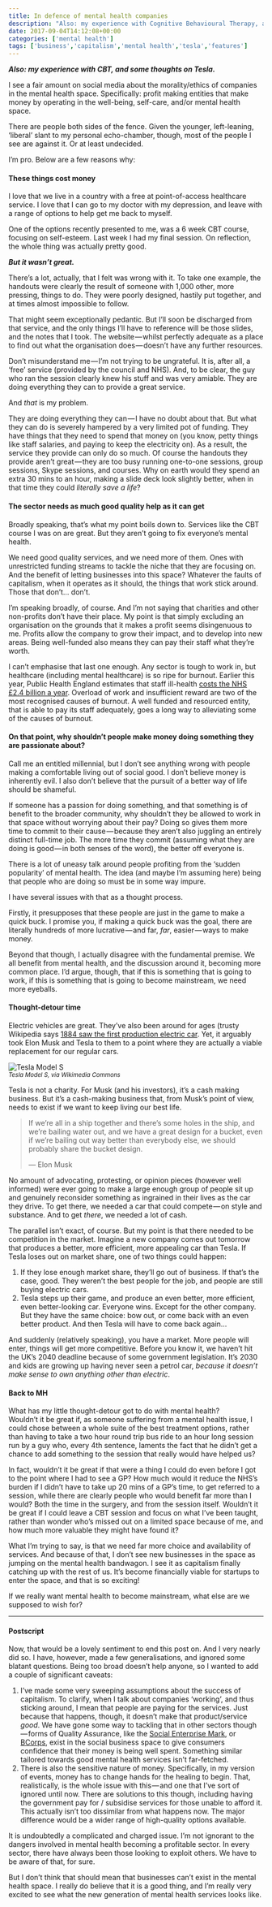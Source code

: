 ```yaml
---
title: In defence of mental health companies
description: "Also: my experience with Cognitive Behavioural Therapy, and some thoughts on Tesla."
date: 2017-09-04T14:12:08+00:00
categories: ['mental health']
tags: ['business','capitalism','mental health','tesla','features']
---
```

***Also: my experience with CBT, and some thoughts on Tesla.***

I see a fair amount on social media about the morality/ethics of companies in the mental health space. Specifically: profit making entities that make money by operating in the well-being, self-care, and/or mental health space.

There are people both sides of the fence. Given the younger, left-leaning, ‘liberal’ slant to my personal echo-chamber, though, most of the people I see are against it. Or at least undecided.

I’m pro. Below are a few reasons why:

#### These things cost money

I love that we live in a country with a free at point-of-access healthcare service. I love that I can go to my doctor with my depression, and leave with a range of options to help get me back to myself.

One of the options recently presented to me, was a 6 week CBT course, focusing on self-esteem. Last week I had my final session. On reflection, the whole thing was actually pretty good.

**_But it wasn’t great._**

There’s a lot, actually, that I felt was wrong with it. To take one example, the handouts were clearly the result of someone with 1,000 other, more pressing, things to do. They were poorly designed, hastily put together, and at times almost impossible to follow.

That might seem exceptionally pedantic. But I’ll soon be discharged from that service, and the only things I’ll have to reference will be those slides, and the notes that I took. The website — whilst perfectly adequate as a place to find out what the organisation does — doesn’t have any further resources.

Don’t misunderstand me — I’m not trying to be ungrateful. It is, after all, a ‘free’ service (provided by the council and NHS). And, to be clear, the guy who ran the session clearly knew his stuff and was very amiable. They are doing everything they can to provide a great service.

And _that_ is my problem.

They are doing everything they can — I have no doubt about that. But what they can do is severely hampered by a very limited pot of funding. They have things that they need to spend that money on (you know, petty things like staff salaries, and paying to keep the electricity on). As a result, the service they provide can only do so much. Of course the handouts they provide aren’t great — they are too busy running one-to-one sessions, group sessions, Skype sessions, and courses. Why on earth would they spend an extra 30 mins to an hour, making a slide deck look slightly better, when in that time they could _literally save a life_?

#### The sector needs as much good quality help as it can get

Broadly speaking, that’s what my point boils down to. Services like the CBT course I was on are great. But they aren’t going to fix everyone’s mental health.

We need good quality services, and we need more of them. Ones with unrestricted funding streams to tackle the niche that they are focusing on. And the benefit of letting businesses into this space? Whatever the faults of capitalism, when it operates as it should, the things that work stick around. Those that don’t… don’t.

I’m speaking broadly, of course. And I’m not saying that charities and other non-profits don’t have their place. My point is that simply excluding an organisation on the grounds that it makes a profit seems disingenuous to me. Profits allow the company to grow their impact, and to develop into new areas. Being well-funded also means they can pay their staff what they’re worth.

I can’t emphasise that last one enough. Any sector is tough to work in, but healthcare (including mental healthcare) is so ripe for burnout. Earlier this year, Public Health England estimates that staff ill-health [costs the NHS £2.4 billion a year](http://www.qualitywatch.org.uk/indicator/nhs-staff-sickness-absence). Overload of work and insufficient reward are two of the most recognised causes of burnout. A well funded and resourced entity, that is able to pay its staff adequately, goes a long way to alleviating some of the causes of burnout.

#### On that point, why shouldn’t people make money doing something they are passionate about?

Call me an entitled millennial, but I don’t see anything wrong with people making a comfortable living out of social good. I don’t believe money is inherently evil. I also don’t believe that the pursuit of a better way of life should be shameful.

If someone has a passion for doing something, and that something is of benefit to the broader community, why shouldn’t they be allowed to work in that space without worrying about their pay? Doing so gives them more time to commit to their cause — because they aren’t also juggling an entirely distinct full-time job. The more time they commit (assuming what they are doing is good — in both senses of the word), the better off everyone is.

There is a lot of uneasy talk around people profiting from the ‘sudden popularity’ of mental health. The idea (and maybe I’m assuming here) being that people who are doing so must be in some way impure.

I have several issues with that as a thought process.

Firstly, it presupposes that these people are just in the game to make a quick buck. I promise you, if making a quick buck was the goal, there are literally hundreds of more lucrative — and far, _far_, easier — ways to make money.

Beyond that though, I actually disagree with the fundamental premise. We all benefit from mental health, and the discussion around it, becoming more common place. I’d argue, though, that if this is something that is going to work, if this is something that is going to become mainstream, we need more eyeballs.

#### Thought-detour time

Electric vehicles are great. They’ve also been around for ages (trusty Wikipedia says [1884 saw the first production electric car](https://en.wikipedia.org/wiki/History_of_the_electric_vehicle#First_practical_electric_cars). Yet, it arguably took Elon Musk and Tesla to them to a point where they are actually a viable replacement for our regular cars.

![Tesla Model S](https://cdn-images-1.medium.com/max/800/1*Eo8RlSITzwRmYquvUMHeAQ.jpeg)
<br><small><em>Tesla Model S, via Wikimedia Commons</em></small>

Tesla is not a charity. For Musk (and his investors), it’s a cash making business. But it’s a cash-making business that, from Musk’s point of view, needs to exist if we want to keep living our best life.

> If we’re all in a ship together and there’s some holes in the ship, and we’re bailing water out, and we have a great design for a bucket, even if we’re bailing out way better than everybody else, we should probably share the bucket design.
>
> — Elon Musk

No amount of advocating, protesting, or opinion pieces (however well informed) were ever going to make a large enough group of people sit up and genuinely reconsider something as ingrained in their lives as the car they drive. To get there, we needed a car that could compete — on style and substance. And to get _there_, we needed a lot of cash.

The parallel isn’t exact, of course. But my point is that there needed to be competition in the market. Imagine a new company comes out tomorrow that produces a better, more efficient, more appealing car than Tesla. If Tesla loses out on market share, one of two things could happen:

  1. If they lose enough market share, they’ll go out of business. If that’s the case, good. They weren’t the best people for the job, and people are still buying electric cars.
  2. Tesla steps up their game, and produce an even better, more efficient, even better-looking car. Everyone wins. Except for the other company. But they have the same choice: bow out, or come back with an even better product. And then Tesla will have to come back again…

And suddenly (relatively speaking), you have a market. More people will enter, things will get more competitive. Before you know it, we haven’t hit the UK’s 2040 deadline because of some government legislation. It’s 2030 and kids are growing up having never seen a petrol car, _because it doesn’t make sense to own anything other than electric_.

#### Back to MH

What has my little thought-detour got to do with mental health?  
Wouldn’t it be great if, as someone suffering from a mental health issue, I could chose between a whole suite of the best treatment options, rather than having to take a two hour round trip bus ride to an hour long session run by a guy who, every 4th sentence, laments the fact that he didn’t get a chance to add something to the session that really would have helped us?

In fact, wouldn’t it be great if that were a thing I could do even before I got to the point where I had to see a GP? How much would it reduce the NHS’s burden if I didn’t have to take up 20 mins of a GP’s time, to get referred to a session, while there are clearly people who would benefit far more than I would? Both the time in the surgery, and from the session itself. Wouldn’t it be great if I could leave a CBT session and focus on what I’ve been taught, rather than wonder who’s missed out on a limited space because of me, and how much more valuable they might have found it?

What I’m trying to say, is that we need far more choice and availability of services. And because of that, I don’t see new businesses in the space as jumping on the mental health bandwagon. I see it as capitalism finally catching up with the rest of us. It’s become financially viable for startups to enter the space, and that is so exciting!

If we really want mental health to become mainstream, what else are we supposed to wish for?

* * *

#### Postscript

Now, that would be a lovely sentiment to end this post on. And I very nearly did so. I have, however, made a few generalisations, and ignored some blatant questions. Being too broad doesn’t help anyone, so I wanted to add a couple of significant caveats:

  1. I’ve made some very sweeping assumptions about the success of capitalism. To clarify, when I talk about companies ‘working’, and thus sticking around, I mean that people are paying for the services. Just because that happens, though, it doesn’t make that product/service _good_. We have gone some way to tackling that in other sectors though — forms of Quality Assurance, like the [Social Enterprise Mark](https://www.socialenterprisemark.org.uk/), or [BCorps](http://bcorporation.uk/what-are-b-corps-uk), exist in the social business space to give consumers confidence that their money is being well spent. Something similar tailored towards good mental health services isn’t far-fetched.
  2. There is also the sensitive nature of money. Specifically, in my version of events, money has to change hands for the healing to begin. That, realistically, is the whole issue with this — and one that I’ve sort of ignored until now. There are solutions to this though, including having the government pay for / subsidise services for those unable to afford it. This actually isn’t too dissimilar from what happens now. The major difference would be a wider range of high-quality options available.

It is undoubtedly a complicated and charged issue. I’m not ignorant to the dangers involved in mental health becoming a profitable sector. In every sector, there have always been those looking to exploit others. We have to be aware of that, for sure.

But I don’t think that should mean that businesses can’t exist in the mental health space. I really do believe that it is a good thing, and I’m really very excited to see what the new generation of mental health services looks like.